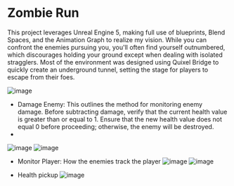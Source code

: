 #  Zombie Run
This project leverages Unreal Engine 5, making full use of blueprints, Blend Spaces, and the Animation Graph to realize my vision. While you can confront the enemies pursuing you, you'll often find yourself outnumbered, which discourages holding your ground except when dealing with isolated stragglers. Most of the environment was designed using Quixel Bridge to quickly create an underground tunnel, setting the stage for players to escape from their foes. 

![image](https://github.com/user-attachments/assets/626cf808-b626-4c5c-a0a1-d2acc98859bb)

- Damage Enemy: This outlines the method for monitoring enemy damage. Before subtracting damage, verify that the current health value is greater than or equal to 1. Ensure that the new health value does not equal 0 before proceeding; otherwise, the enemy will be destroyed.
- 
![image](https://github.com/user-attachments/assets/5d450061-7ee8-4d0d-99c4-f542aaedec24)
![image](https://github.com/user-attachments/assets/2ce15bfa-5223-4d79-8e9e-e8e7685ffd83)

- Monitor Player: How the enemies track the player 
![image](https://github.com/user-attachments/assets/aa54cc7b-3058-4a84-8d73-ff44121c79db)
![image](https://github.com/user-attachments/assets/d486c1e0-ef33-429e-8f1b-37938067f165)

- Health pickup
![image](https://github.com/user-attachments/assets/b0280a2e-4cd2-46c4-9154-0d2239c36ea6)
